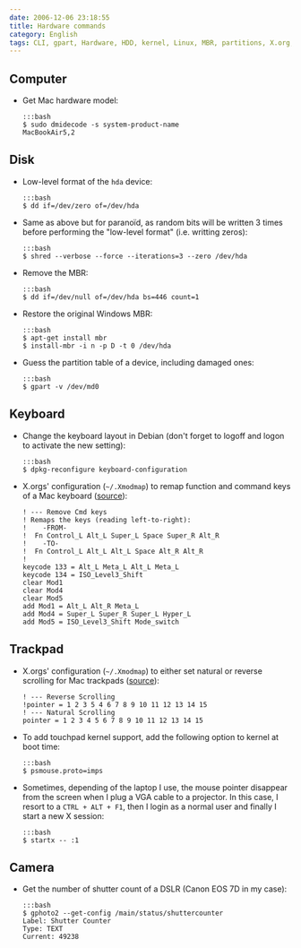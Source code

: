 ```yaml
---
date: 2006-12-06 23:18:55
title: Hardware commands
category: English
tags: CLI, gpart, Hardware, HDD, kernel, Linux, MBR, partitions, X.org, gphoto, DSLR, Canon EOS 7D, dmidecode
---
```


## Computer

  * Get Mac hardware model:

        :::bash
        $ sudo dmidecode -s system-product-name
        MacBookAir5,2

## Disk

  * Low-level format of the `hda` device:

        :::bash
        $ dd if=/dev/zero of=/dev/hda

  * Same as above but for paranoïd, as random bits will be written 3 times before performing the "low-level format" (i.e. writting zeros):

        :::bash
        $ shred --verbose --force --iterations=3 --zero /dev/hda

  * Remove the MBR:

        :::bash
        $ dd if=/dev/null of=/dev/hda bs=446 count=1

  * Restore the original Windows MBR:

        :::bash
        $ apt-get install mbr
        $ install-mbr -i n -p D -t 0 /dev/hda

  * Guess the partition table of a device, including damaged ones:

        :::bash
        $ gpart -v /dev/md0


## Keyboard

  * Change the keyboard layout in Debian (don't forget to logoff and logon to activate the new setting):

        :::bash
        $ dpkg-reconfigure keyboard-configuration

  * X.orgs' configuration (`~/.Xmodmap`) to remap function and command keys of a Mac keyboard ([source](https://github.com/kdeldycke/dotfiles/blob/cc9d00879f14036498615067349f1d75fcd96bf5/dotfiles-linux/.Xmodmap#L10-L24)):

        ! --- Remove Cmd keys
        ! Remaps the keys (reading left-to-right):
        !    -FROM-
        !  Fn Control_L Alt_L Super_L Space Super_R Alt_R
        !    -TO-
        !  Fn Control_L Alt_L Alt_L Space Alt_R Alt_R
        !
        keycode 133 = Alt_L Meta_L Alt_L Meta_L
        keycode 134 = ISO_Level3_Shift
        clear Mod1
        clear Mod4
        clear Mod5
        add Mod1 = Alt_L Alt_R Meta_L
        add Mod4 = Super_L Super_R Super_L Hyper_L
        add Mod5 = ISO_Level3_Shift Mode_switch


## Trackpad

  * X.orgs' configuration (`~/.Xmodmap`) to either set natural or reverse scrolling for Mac trackpads ([source](https://github.com/kdeldycke/dotfiles/blob/cc9d00879f14036498615067349f1d75fcd96bf5/dotfiles-linux/.Xmodmap#L1-L4)):

        ! --- Reverse Scrolling
        !pointer = 1 2 3 5 4 6 7 8 9 10 11 12 13 14 15
        ! --- Natural Scrolling
        pointer = 1 2 3 4 5 6 7 8 9 10 11 12 13 14 15

  * To add touchpad kernel support, add the following option to kernel at boot time:

        :::bash
        $ psmouse.proto=imps

  * Sometimes, depending of the laptop I use, the mouse pointer disappear from the screen when I plug a VGA cable to a projector. In this case, I resort to a `CTRL + ALT + F1`, then I login as a normal user and finally I start a new X session:

        :::bash
        $ startx -- :1


## Camera

  * Get the number of shutter count of a DSLR (Canon EOS 7D in my case):

        :::bash
        $ gphoto2 --get-config /main/status/shuttercounter
        Label: Shutter Counter
        Type: TEXT
        Current: 49238
